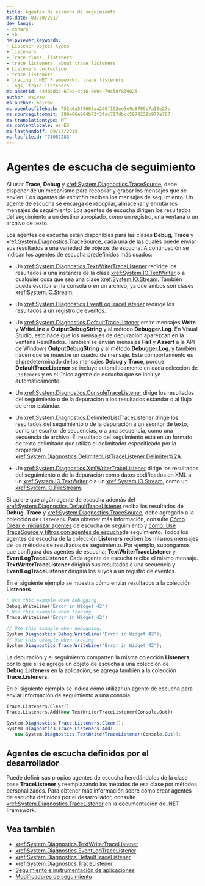 ```yaml
---
title: Agentes de escucha de seguimiento
ms.date: 03/30/2017
dev_langs:
- csharp
- vb
helpviewer_keywords:
- Listener object types
- listeners
- Trace class, listeners
- trace listeners, about trace listeners
- Listeners collection
- trace listeners
- tracing [.NET Framework], trace listeners
- logs, trace listeners
ms.assetid: 444b0d33-67ea-4c36-9e94-79c50f839025
author: mairaw
ms.author: mairaw
ms.openlocfilehash: 752a6a5f9608aa260f192ee3e9e0709b7a10e27e
ms.sourcegitcommit: 289e06e904b72f34ac717dbcc5074239b977e707
ms.translationtype: MT
ms.contentlocale: es-ES
ms.lasthandoff: 09/17/2019
ms.locfileid: "71052283"
---
```

# <a name="trace-listeners"></a>Agentes de escucha de seguimiento
Al usar **Trace**, **Debug** y <xref:System.Diagnostics.TraceSource>, debe disponer de un mecanismo para recopilar y grabar los mensajes que se envíen. Los *agentes de escucha* reciben los mensajes de seguimiento. Un agente de escucha se encarga de recopilar, almacenar y enrutar los mensajes de seguimiento. Los agentes de escucha dirigen los resultados del seguimiento a un destino apropiado, como un registro, una ventana o un archivo de texto.  
  
 Los agentes de escucha están disponibles para las clases **Debug**, **Trace** y <xref:System.Diagnostics.TraceSource>, cada una de las cuales puede enviar sus resultados a una variedad de objetos de escucha. A continuación se indican los agentes de escucha predefinidos más usados:  
  
- Un <xref:System.Diagnostics.TextWriterTraceListener> redirige los resultados a una instancia de la clase <xref:System.IO.TextWriter> o a cualquier cosa que sea una clase <xref:System.IO.Stream>. También puede escribir en la consola o en un archivo, ya que ambos son clases <xref:System.IO.Stream>.  
  
- Un <xref:System.Diagnostics.EventLogTraceListener> redirige los resultados a un registro de eventos.  
  
- Un <xref:System.Diagnostics.DefaultTraceListener> emite mensajes **Write** y **WriteLine** a **OutputDebugString** y al método **Debugger.Log**. En Visual Studio, esto hace que los mensajes de depuración aparezcan en la ventana Resultados. También se envían mensajes **Fail** y **Assert** a la API de Windows **OutputDebugString** y al método **Debugger.Log**, y también hacen que se muestre un cuadro de mensaje. Este comportamiento es el predeterminado de los mensajes **Debug** y **Trace**, porque **DefaultTraceListener** se incluye automáticamente en cada colección de `Listeners` y es el único agente de escucha que se incluye automáticamente.  
  
- Un <xref:System.Diagnostics.ConsoleTraceListener> dirige los resultados del seguimiento o de la depuración a los resultados estándar o al flujo de error estándar.  
  
- Un <xref:System.Diagnostics.DelimitedListTraceListener> dirige los resultados del seguimiento o de la depuración a un escritor de texto, como un escritor de secuencias, o a una secuencia, como una secuencia de archivo. El resultado del seguimiento está en un formato de texto delimitado que utiliza el delimitador especificado por la propiedad <xref:System.Diagnostics.DelimitedListTraceListener.Delimiter%2A>.  
  
- Un <xref:System.Diagnostics.XmlWriterTraceListener> dirige los resultados del seguimiento o de la depuración como datos codificados en XML a un <xref:System.IO.TextWriter> o a un <xref:System.IO.Stream>, como un <xref:System.IO.FileStream>.  
  
 Si quiere que algún agente de escucha además del <xref:System.Diagnostics.DefaultTraceListener> reciba los resultados de **Debug**, **Trace** y <xref:System.Diagnostics.TraceSource>, debe agregarlo a la colección de `Listeners`. Para obtener más información, consulte [Cómo Crear e inicializar agentes](how-to-create-and-initialize-trace-listeners.md) de escucha de seguimiento y [cómo: Use TraceSource y filtros con agentes de escucha](how-to-use-tracesource-and-filters-with-trace-listeners.md)de seguimiento. Todos los agentes de escucha de la colección **Listeners** reciben los mismos mensajes de los métodos de resultados de seguimiento. Por ejemplo, supongamos que configura dos agentes de escucha: **TextWriterTraceListener** y **EventLogTraceListener**. Cada agente de escucha recibe el mismo mensaje. **TextWriterTraceListener** dirigiría sus resultados a una secuencia y **EventLogTraceListener** dirigiría los suyos a un registro de eventos.  
  
 En el siguiente ejemplo se muestra cómo enviar resultados a la colección **Listeners**.  
  
```vb  
' Use this example when debugging.  
Debug.WriteLine("Error in Widget 42")  
' Use this example when tracing.  
Trace.WriteLine("Error in Widget 42")  
```  
  
```csharp  
// Use this example when debugging.  
System.Diagnostics.Debug.WriteLine("Error in Widget 42");  
// Use this example when tracing.  
System.Diagnostics.Trace.WriteLine("Error in Widget 42");  
```  
  
 La depuración y el seguimiento comparten la misma colección **Listeners**, por lo que si se agrega un objeto de escucha a una colección de **Debug.Listeners** en la aplicación, se agrega también a la colección **Trace.Listeners**.  
  
 En el siguiente ejemplo se indica cómo utilizar un agente de escucha para enviar información de seguimiento a una consola:  
  
```vb  
Trace.Listeners.Clear()  
Trace.Listeners.Add(New TextWriterTraceListener(Console.Out))  
```  
  
```csharp  
System.Diagnostics.Trace.Listeners.Clear();  
System.Diagnostics.Trace.Listeners.Add(  
   new System.Diagnostics.TextWriterTraceListener(Console.Out));  
```  
  
## <a name="developer-defined-listeners"></a>Agentes de escucha definidos por el desarrollador  
 Puede definir sus propios agentes de escucha heredándolos de la clase base **TraceListener** y reemplazando los métodos de esa clase por métodos personalizados. Para obtener más información sobre cómo crear agentes de escucha definidos por el desarrollador, consulte <xref:System.Diagnostics.TraceListener> en la documentación de .NET Framework.  
  
## <a name="see-also"></a>Vea también

- <xref:System.Diagnostics.TextWriterTraceListener>
- <xref:System.Diagnostics.EventLogTraceListener>
- <xref:System.Diagnostics.DefaultTraceListener>
- <xref:System.Diagnostics.TraceListener>
- [Seguimiento e instrumentación de aplicaciones](tracing-and-instrumenting-applications.md)
- [Modificadores de seguimiento](trace-switches.md)

